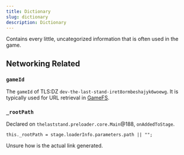 ```yaml
---
title: Dictionary
slug: dictionary
description: Dictionary
---
```


Contains every little, uncategorized information that is often used in the game.

## Networking Related

### `gameId`

The `gameId` of TLS:DZ `dev-the-last-stand-iret8ormbeshajyk6woewg`. It is typically used for URL retrieval in [GameFS](/playerio/gamefs).

### `_rootPath`

Declared on `thelaststand.preloader.core.Main`@188, `onAddedToStage`.

```
this._rootPath = stage.loaderInfo.parameters.path || "";
```

Unsure how is the actual link generated.
